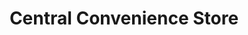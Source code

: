 ---
title: "Central Convenience Store"
url: /davao-city/central-convenience-store/
shop: Lebensmittel
---